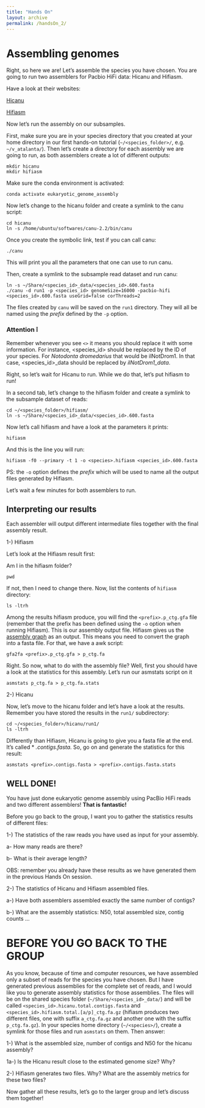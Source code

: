 ```yaml
---
title: "Hands On"
layout: archive
permalink: /handsOn_2/
---  
```


# Assembling genomes

Right, so here we are! Let’s assemble the species you have chosen. You are going to run two assemblers for Pacbio HiFi data: Hicanu and Hifiasm.

Have a look at their websites:

[Hicanu](https://github.com/marbl/canu/releases/tag/v2.1)

[Hifiasm](https://github.com/chhylp123/hifiasm)

Now let’s run the assembly on our subsamples.


First, make sure you are in your species directory that you created at your home directory in our first hands-on tutorial (`~/<species_folder>/`, e.g. `~/v_atalanta/`). Then let’s create a directory for each assembly we are going to run, as both assemblers create a lot of different outputs:

```console  
mkdir hicanu
mkdir hifiasm
```  

Make sure the conda environment is activated:

```console
conda activate eukaryotic_genome_assembly
```

Now let’s change to the hicanu folder and create a symlink to the canu script:

```console
cd hicanu
ln -s /home/ubuntu/softwares/canu-2.2/bin/canu
```

Once you create the symbolic link, test if you can call canu:

```console  
./canu
```  

This will print you all the parameters that one can use to run canu. 

Then, create a symlink to the subsample read dataset and run canu:

```console  
ln -s ~/Share/<species_id>_data/<species_id>.600.fasta
./canu -d run1 -p <species_id> genomeSize=16000 -pacbio-hifi <species_id>.600.fasta useGrid=false corThreads=2
```  

The files created by `canu` will be saved on the `run1` directory. They will all be named using the *prefix* defined by the `-p` option. 
  
### Attention :grey_exclamation: 

Remember whenever you see `<>` it means you should replace it with some information. For instance, <species_id> should be replaced by the ID of your species. For *Notodonta dromedarius* that would be ilNotDrom1. In that case, <species_id>\_data should be replaced by *ilNotDrom1_data*. 

Right, so let’s wait for Hicanu to run. While we do that, let’s put hifiasm to run!

In a second tab, let’s change to the hifiasm folder and create a symlink to the subsample dataset of reads:

```console  
cd ~/<species_folder>/hifiasm/
ln -s ~/Share/<species_id>_data/<species_id>.600.fasta
```

Now let’s call hifiasm and have a look at the parameters it prints:

```console  
hifiasm
```

And this is the line you will run:

```console  
hifiasm -f0 --primary -t 1 -o <species>.hifiasm <species_id>.600.fasta
```

PS: the `-o` option defines the *prefix* which will be used to name all the output files generated by Hifiasm.

Let’s wait a few minutes for both assemblers to run.

## Interpreting our results

Each assembler will output different intermediate files together with the final assembly result. 

1-) Hifiasm

Let’s look at the Hifiasm result first:

Am I in the hifiasm folder? 

```console
pwd  
```

If not, then I need to change there. Now, list the contents of `hifiasm` directory:

```console
ls -ltrh  
```

Among the results hifiasm produce, you will find the `<prefix>.p_ctg.gfa` file (remember that the prefix has been defined using the `-o` option when running Hifiasm). This is our assembly output file. Hifiasm gives us the [assembly graph](http://gfa-spec.github.io/GFA-spec/GFA1.html) as an output. This means you need to convert the graph into a fasta file. For that, we have a awk script:


```console  
gfa2fa <prefix>.p_ctg.gfa > p_ctg.fa
```

Right. So now, what to do with the assembly file?
Well, first you should have a look at the statistics for this assembly. Let’s run our asmstats script on it

```console  
asmstats p_ctg.fa > p_ctg.fa.stats
```

2-) Hicanu

Now, let’s move to the hicanu folder and let’s have a look at the results. Remember you have stored the results in the `run1/` subdirectory:

```console  
cd ~/<species_folder>/hicanu/run1/
ls -ltrh
```

Differently than Hifiasm, Hicanu is going to give you a fasta file at the end. It’s called * *.contigs.fasta.* So, go on and generate the statistics for this result:

```console  
asmstats <prefix>.contigs.fasta > <prefix>.contigs.fasta.stats
```

## WELL DONE!
You have just done eukaryotic genome assembly using PacBio HiFi reads and two different assemblers! **That is fantastic!**

Before you go back to the group, I want you to gather the statistics results of different files:

1-) The statistics of the raw reads you have used as input for your assembly.

a- How many reads are there?

b- What is their average length?

OBS: remember you already have these results as we have generated them in the previous Hands On session.

2-) The statistics of Hicanu and Hifiasm assembled files.

a-) Have both assemblers assembled exactly the same number of contigs?

b-) What are the assembly statistics: N50, total assembled size, contig counts ...


# BEFORE YOU GO BACK TO THE GROUP

As you know, because of time and computer resources, we have assembled only a subset of reads for the species you have chosen. But I have generated previous assemblies for the complete set of reads, and I would like you to generate assembly statistics for those assemblies. The files will be on the shared species folder (`~/Share/<species_id>_data/`) and will be called `<species_id>.hicanu.total.contigs.fasta` and `<species_id>.hifiasm.total.[a/p]_ctg.fa.gz` (hifiasm produces two different files, one with suffix `a_ctg.fa.gz` and another one with the suffix `p_ctg.fa.gz`). In your species home directory (`~/<species>/`), create a symlink for those files and run `asmstats` on them. Then answer:
  
  1-) What is the assembled size, number of contigs and N50 for the hicanu assembly? 
  
  1a-) Is the Hicanu result close to the estimated genome size? Why?
  
  2-) Hifiasm generates two files. Why? What are the assembly metrics for these two files?
  
Now gather all these results, let’s go to the larger group and let’s discuss them together!



